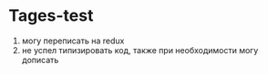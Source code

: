 # Tages-test

1. могу переписать на redux
2. не успел типизировать код, также при необходимости могу дописать